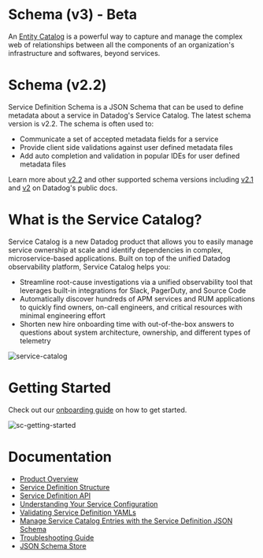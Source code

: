 # Schema (v3) - Beta
 An [Entity Catalog](https://docs.datadoghq.com/service_catalog/add_metadata#metadata-schema-v30-beta) is a powerful way to capture and manage the complex web of relationships between all the components of an organization's infrastructure and softwares, beyond services. 

# Schema (v2.2)
Service Definition Schema is a JSON Schema that can be used to define metadata about a service in Datadog's Service Catalog. The latest schema version is v2.2. The schema is often used to: 
* Communicate a set of accepted metadata fields for a service
* Provide client side validations against user defined metadata files
* Add auto completion and validation in popular IDEs for user defined metadata files

Learn more about [v2.2](https://docs.datadoghq.com/tracing/service_catalog/adding_metadata#service-definition-schema-v22) and other supported schema versions including [v2.1](https://docs.datadoghq.com/tracing/service_catalog/adding_metadata#service-definition-schema-v21) and [v2](https://docs.datadoghq.com/tracing/service_catalog/adding_metadata#service-definition-schema-v21) on Datadog's public docs.

# What is the Service Catalog?
Service Catalog is a new Datadog product that allows you to easily manage service ownership at scale and identify dependencies in complex, microservice-based applications. Built on top of the unified Datadog observability platform, Service Catalog helps you:

* Streamline root-cause investigations via a unified observability tool that leverages built-in integrations for Slack, PagerDuty, and Source Code 
* Automatically discover hundreds of APM services and RUM applications to quickly find owners, on-call engineers, and critical resources with minimal engineering effort
* Shorten new hire onboarding time with out-of-the-box answers to questions about system architecture, ownership, and different types of telemetry 

![service-catalog](../images/updated-service-catalog.jpg)

# Getting Started
Check out our [onboarding guide](https://docs.datadoghq.com/tracing/service_catalog/setup) on how to get started. 

![sc-getting-started](../images/updated-sc-getting-started.png)

# Documentation 
* [Product Overview](https://docs.datadoghq.com/tracing/faq/service_catalog/)
* [Service Definition Structure](https://docs.datadoghq.com/tracing/service_catalog/service_metadata_structure)
* [Service Definition API](https://docs.datadoghq.com/api/latest/service-definition/)
* [Understanding Your Service Configuration](https://docs.datadoghq.com/tracing/service_catalog/guides/understanding-service-configuration/)
* [Validating Service Definition YAMLs](https://docs.datadoghq.com/tracing/service_catalog/guides/validating-service-definition/)
* [Manage Service Catalog Entries with the Service Definition JSON Schema](https://www.datadoghq.com/blog/manage-service-catalog-categories-with-service-definition-json-schema/)
* [Troubleshooting Guide](https://docs.datadoghq.com/tracing/service_catalog/troubleshooting)
* [JSON Schema Store](https://raw.githubusercontent.com/ctmillerlin/datadog-schema/main/service-catalog/version.schema.json)
